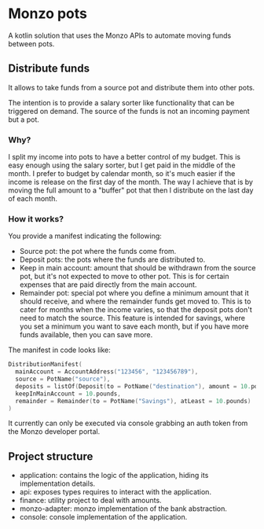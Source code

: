 # Monzo pots

A kotlin solution that uses the Monzo APIs to automate moving funds between pots.

## Distribute funds

It allows to take funds from a source pot and distribute them into other pots.

The intention is to provide a salary sorter like functionality that can be triggered on demand. The source of the funds
is not an incoming payment but a pot.

### Why?

I split my income into pots to have a better control of my budget. This is easy enough using the salary sorter, but I
get paid in the middle of the month. I prefer to budget by calendar month, so it's much easier if the income is release
on the first day of the month. The way I achieve that is by moving the full amount to a "buffer" pot that then I
distribute on the last day of each month.

### How it works?

You provide a manifest indicating the following:

- Source pot: the pot where the funds come from.
- Deposit pots: the pots where the funds are distributed to.
- Keep in main account: amount that should be withdrawn from the source pot, but it's not expected to move to other pot.
  This is for certain expenses that are paid directly from the main account.
- Remainder pot: special pot where you define a minimum amount that it should receive, and where the remainder funds get
  moved to. This is to cater for months when the income varies, so that the deposit pots don't need to match the source.
  This feature is intended for savings, where you set a minimum you want to save each month, but if you have more funds
  available, then you can save more.

The manifest in code looks like:

```kotlin
DistributionManifest(
  mainAccount = AccountAddress("123456", "123456789"),
  source = PotName("source"),
  deposits = listOf(Deposit(to = PotName("destination"), amount = 10.pounds)),
  keepInMainAccount = 10.pounds,
  remainder = Remainder(to = PotName("Savings"), atLeast = 10.pounds)
)
```

It currently can only be executed via console grabbing an auth token from the Monzo developer portal.

## Project structure

- application: contains the logic of the application, hiding its implementation details.
- api: exposes types requires to interact with the application.
- finance: utility project to deal with amounts.
- monzo-adapter: monzo implementation of the bank abstraction.
- console: console implementation of the application.